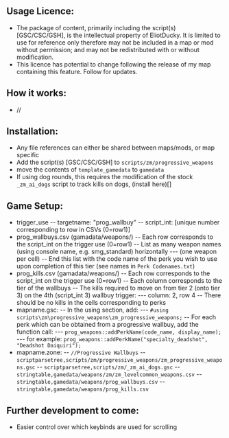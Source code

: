 ## Usage Licence:

 - The package of content, primarily including the script(s) [GSC/CSC/GSH], is the intellectual property of EliotDucky. It is limited to use for reference only therefore may not be included in a map or mod without permission; and may not be redistributed with or without modification.
 - This licence has potential to change following the release of my map containing this feature. Follow for updates.

## How it works:
- //

## Installation:
- Any file references can either be shared between maps/mods, or map specific
- Add the script(s) [GSC/CSC/GSH] to `scripts/zm/progressive_weapons`
- move the contents of `template_gamedata` to `gamedata`
- If using dog rounds, this requires the modification of the stock `_zm_ai_dogs` script to track kills on dogs, (install here)[]


## Game Setup:
- trigger_use
-- targetname: "prog_wallbuy"
-- script_int: [unique number corresponding to row in CSVs (0=row1)]
- prog_wallbuys.csv (gamadata/weapons/)
-- Each row corresponds to the script_int on the trigger use (0=row1)
-- List as many weapon names (using console name, e.g. smg_standard) horizontally
--- (one weapon per cell)
-- End this list with the code name of the perk you wish to use upon completion of this tier (see names in `Perk Codenames.txt`)
- prog_kills.csv (gamadata/weapons/)
-- Each row corresponds to the script_int on the trigger use (0=row1)
-- Each column corresponds to the tier of the wallbuys
-- The kills required to move on from tier 2 (onto tier 3) on the 4th (script_int 3) wallbuy trigger:
--- column: 2, row 4
-- There should be no kills in the cells corresponding to perks
- mapname.gsc:
-- In the using section, add:
--- `#using scripts\zm\progressive_weapons\zm_progressive_weapons;`
-- For each perk which can be obtained from a progressive wallbuy, add the function call:
--- `prog_weapons::addPerkName(code_name, display_name);`
--- for example: `prog_weapons::addPerkName("specialty_deadshot", "Deadshot Daiquiri");`
- mapname.zone:
-- `//Progressive Wallbuys`
-- `scriptparsetree,scripts/zm/progressive_weapons/zm_progressive_weapons.gsc`
-- `scriptparsetree,scripts/zm/_zm_ai_dogs.gsc`
-- `stringtable,gamedata/weapons/zm/zm_levelcommon_weapons.csv`
-- `stringtable,gamedata/weapons/prog_wallbuys.csv`
-- `stringtable,gamedata/weapons/prog_kills.csv`

## Further development to come:
- Easier control over which keybinds are used for scrolling